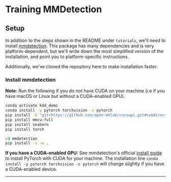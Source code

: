# Training MMDetection

## Setup
In addition to the steps shown in the README under `tutorials`, we'll need to
install [mmdetection][mmdetection]. This package has many dependencies and is
very platform-dependent, but we'll write down the most simplified version of the
installation, and point you to platform-specific instructions.

Additionally, we've cloned the repository here to make installation faster.

### Install mmdetection
__Note:__ Run the following if you do not have CUDA on your machine (i.e if you
have macOS or Linux but without a CUDA-enabled GPU).
```bash
conda activate kdd_demo
conda install -y pytorch torchvision -c pytorch
pip install -U "git+https://github.com/open-mmlab/cocoapi.git#subdirectory=pycocotools"
pip install mmcv-full
pip install seaborn
pip install torch

cd mmdetection
pip install -v -e .
```

__If you have a CUDA-enabled GPU:__ See mmdetection's official [install
guide][install] to install PyTorch with CUDA for your machine. The installation
line `conda install -y pytorch torchvision -c pytorch` will change slightly if
you have a CUDA-enabled device.


---
[mmdetection]: https://github.com/open-mmlab/mmdetection
[install]: https://github.com/open-mmlab/mmdetection/blob/master/docs/install.md
